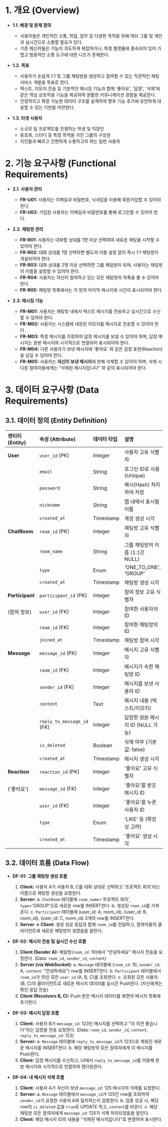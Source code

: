 # **1. 개요 (Overview)**

*   **1.1. 배경 및 문제 정의**
    *   사용자들은 개인적인 소통, 학업, 업무 등 다양한 목적을 위해 여러 그룹 및 개인과 실시간으로 소통할 필요가 있다.
    *   기존 메신저들은 기능이 과도하게 복잡하거나, 특정 플랫폼에 종속되어 있어 가볍고 범용적인 소통 도구에 대한 니즈가 존재한다.

*   **1.2. 목표**
    *   사용자가 손쉽게 1:1 및 그룹 채팅방을 생성하고 참여할 수 있는 직관적인 채팅 서비스 개발을 목표로 한다.
    *   텍스트, 이모지 전송 등 기본적인 메시징 기능과 함께 '좋아요', '답장', '삭제'와 같은 핵심 상호작용 기능을 제공하여 원활한 커뮤니케이션 경험을 제공한다.
    *   안정적이고 확장 가능한 데이터 구조를 설계하여 향후 기능 추가에 유연하게 대응할 수 있는 기반을 마련한다.

*   **1.3. 타겟 사용자**
    *   소규모 팀 프로젝트를 진행하는 학생 및 직장인
    *   동호회, 스터디 등 특정 목적을 가진 그룹의 구성원
    *   지인들과 빠르고 간편하게 소통하고자 하는 일반 사용자

# **2. 기능 요구사항 (Functional Requirements)**

*   **2.1. 사용자 관리**
    *   **FR-U01:** 사용자는 이메일과 비밀번호, 닉네임을 이용해 회원가입할 수 있어야 한다.
    *   **FR-U02:** 가입된 사용자는 이메일과 비밀번호를 통해 로그인할 수 있어야 한다.

*   **2.2. 채팅방 관리**
    *   **FR-R01:** 사용자는 대화할 상대를 1명 이상 선택하여 새로운 채팅을 시작할 수 있어야 한다.
    *   **FR-R02:** 대화 상대를 1명 선택하면 별도의 이름 설정 없이 즉시 1:1 채팅방이 개설되어야 한다.
    *   **FR-R03:** 대화 상대를 2명 이상 선택하면 그룹 채팅방이 되며, 사용자는 채팅방의 이름을 설정할 수 있어야 한다.
    *   **FR-R04:** 사용자는 자신이 참여하고 있는 모든 채팅방의 목록을 볼 수 있어야 한다.
    *   **FR-R05:** 채팅방 목록에서는 각 방의 마지막 메시지와 시간이 표시되어야 한다.

*   **2.3. 메시징 기능**
    *   **FR-M01:** 사용자는 채팅방 내에서 텍스트 메시지를 전송하고 실시간으로 수신할 수 있어야 한다.
    *   **FR-M02:** 사용자는 시스템에 내장된 이모지를 메시지로 전송할 수 있어야 한다.
    *   **FR-M03:** 특정 메시지를 지정하여 답장 메시지를 보낼 수 있어야 하며, 답장 메시지는 원본 메시지와 시각적으로 연결되어 표시되어야 한다.
    *   **FR-M04:** 다른 사용자가 보낸 메시지에 '좋아요' 와 같은 감정 표현(Reaction)을 남길 수 있어야 한다.
    *   **FR-M05:** 사용자는 **자신이 보낸 메시지**에 한해 삭제할 수 있어야 하며, 삭제 시 다른 참여자들에게는 "삭제된 메시지입니다" 와 같이 표시되어야 한다.

# **3. 데이터 요구사항 (Data Requirements)**

## **3.1. 데이터 정의 (Entity Definition)**

| 엔티티 (Entity) | 속성 (Attribute) | 데이터 타입 | 설명 |
| :--- | :--- | :--- | :--- |
| **User** | `user_id` (PK) | Integer | 사용자 고유 식별자 |
| | `email` | String | 로그인 ID로 사용 (Unique) |
| | `password` | String | 해시(Hash) 처리하여 저장 |
| | `nickname` | String | 앱 내에서 표시될 이름 |
| | `created_at` | Timestamp | 계정 생성 시각 |
| **ChatRoom** | `room_id` (PK) | Integer | 채팅방 고유 식별자 |
| | `room_name` | String | 그룹 채팅방의 이름 (1:1은 NULL) |
| | `type` | Enum | 'ONE_TO_ONE', 'GROUP' |
| | `created_at` | Timestamp | 채팅방 생성 시각 |
| **Participant** | `participant_id` (PK) | Integer | 참여 정보 고유 식별자 |
| (참여 정보) | `user_id` (FK) | Integer | 참여한 사용자의 ID |
| | `room_id` (FK) | Integer | 참여한 채팅방의 ID |
| | `joined_at` | Timestamp | 채팅방 참여 시각 |
| **Message** | `message_id` (PK) | Integer | 메시지 고유 식별자 |
| | `room_id` (FK) | Integer | 메시지가 속한 채팅방 ID |
| | `sender_id` (FK) | Integer | 메시지를 보낸 사용자 ID |
| | `content` | Text | 메시지 내용 (텍스트/이모지) |
| | `reply_to_message_id` (FK) | Integer | 답장한 원본 메시지 ID (NULL 가능) |
| | `is_deleted` | Boolean | 삭제 여부 (기본값: false) |
| | `created_at` | Timestamp | 메시지 생성 시각 |
| **Reaction** | `reaction_id` (PK) | Integer | '좋아요' 고유 식별자 |
| ('좋아요') | `message_id` (FK) | Integer | '좋아요'를 받은 메시지 ID |
| | `user_id` (FK) | Integer | '좋아요'를 누른 사용자 ID |
| | `type` | Enum | 'LIKE' 등 (확장성 고려) |
| | `created_at` | Timestamp | '좋아요' 생성 시각 |

## **3.2. 데이터 흐름 (Data Flow)**

*   **DF-01: 그룹 채팅방 생성 흐름**
    1.  **Client:** 사용자 A가 사용자 B, C를 대화 상대로 선택하고 '프로젝트 회의'라는 이름으로 채팅방 생성을 요청한다.
    2.  **Server:**
        a. `ChatRoom` 테이블에 `room_name`='프로젝트 회의', `type`='GROUP'으로 새로운 row를 INSERT한다.
        b. 생성된 `room_id`를 가져온다.
        c. `Participant` 테이블에 (user_id: A, room_id), (user_id: B, room_id), (user_id: C, room_id) 3개의 row를 INSERT한다.
    3.  **Server → Client:** 생성 성공 응답과 함께 `room_id`를 전달하고, 참여자들의 클라이언트에 새로운 채팅방이 생겼음을 알린다.

*   **DF-02: 메시지 전송 및 실시간 수신 흐름**
    1.  **Client (Sender A):** 채팅방(`room_id`: 10)에서 "안녕하세요" 메시지 전송을 요청한다. (Data: `room_id`, `sender_id`, `content`)
    2.  **Server (via WebSocket):**
        a. `Message` 테이블에 (`room_id`: 10, `sender_id`: A, `content`: "안녕하세요") row를 INSERT한다.
        b. `Participant` 테이블에서 `room_id`가 10인 모든 `user_id` (A, B, C)를 조회한다.
        c. 조회된 모든 사용자(B, C)의 클라이언트로 새로운 메시지 데이터를 실시간 Push한다. (자신에게는 확인 응답 전송)
    3.  **Client (Receivers B, C):** Push 받은 메시지 데이터를 화면의 메시지 목록에 추가한다.

*   **DF-03: 메시지 답장 흐름**
    1.  **Client:** 사용자 B가 `message_id`: 123인 메시지를 선택하고 "이 의견 좋습니다"라는 답장을 전송 요청한다. (Data: `room_id`, `sender_id`, `content`, `reply_to_message_id`: 123)
    2.  **Server:**
        a. `Message` 테이블에 `reply_to_message_id`가 123으로 채워진 새로운 메시지를 INSERT한다.
        b. 해당 채팅방의 모든 참여자에게 이 메시지를 Push한다.
    3.  **Client:** 답장 메시지를 수신하고, UI에서 `reply_to_message_id`를 이용해 원본 메시지와 시각적으로 연결하여 렌더링한다.

*   **DF-04: 내 메시지 삭제 흐름**
    1.  **Client:** 사용자 A가 자신이 보낸 `message_id`: 125 메시지의 삭제를 요청한다.
    2.  **Server:**
        a. `Message` 테이블에서 `message_id`가 125인 row를 조회하여 `sender_id`가 요청한 사용자 A와 일치하는지 검증한다.
        b. 검증 성공 시, 해당 row의 `is_deleted` 값을 `true`로 UPDATE 하고, `content`를 비운다.
        c. 해당 채팅방 모든 참여자에게 `message_id`: 125가 삭제 처리되었음을 알린다.
    3.  **Client:** 해당 메시지 ID의 내용을 "삭제된 메시지입니다"로 변경하여 표시한다.